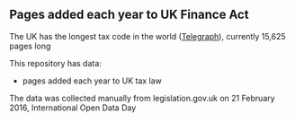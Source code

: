 ## Pages added each year to UK Finance Act

The UK has the longest tax code in the world ([Telegraph](http://www.telegraph.co.uk/finance/newsbysector/banksandfinance/6146911/UK-has-longest-tax-code-handbook-in-the-world.html)), currently 15,625 pages long

This repository has data: 

- pages added each year to UK tax law

The data was collected manually from legislation.gov.uk on 21 February 2016, International Open Data Day
